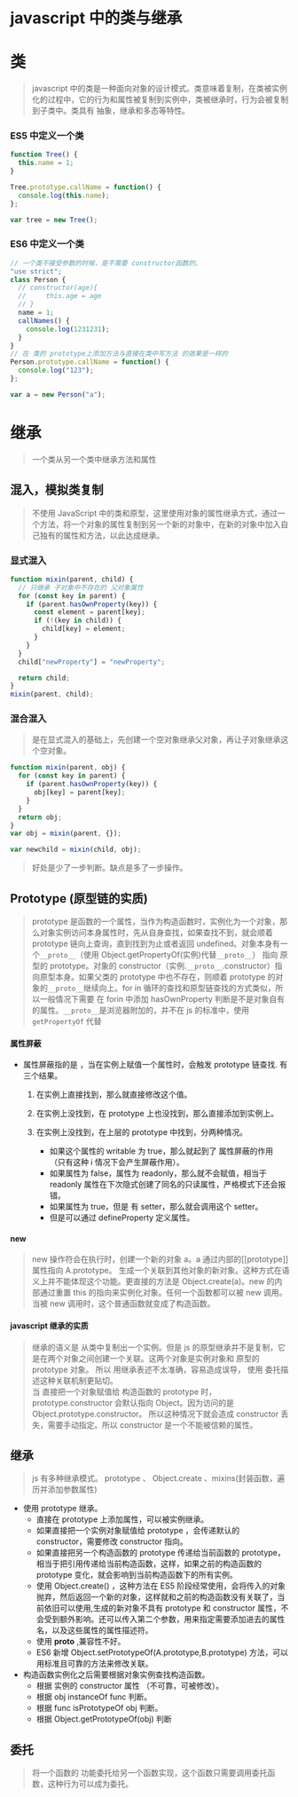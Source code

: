 # javascript 中的类与继承

# 类

> javascript 中的类是一种面向对象的设计模式。类意味着复制，在类被实例化的过程中，它的行为和属性被复制到实例中，类被继承时，行为会被复制到子类中。类具有 抽象，继承和多态等特性。

### ES5 中定义一个类

```js
function Tree() {
  this.name = 1;
}

Tree.prototype.callName = function() {
  console.log(this.name);
};

var tree = new Tree();
```

### ES6 中定义一个类

```js
// 一个类不接受参数的时候，是不需要 constructor函数的。
"use strict";
class Person {
  // constructor(age){
  //     this.age = age
  // }
  name = 1;
  callNames() {
    console.log(1231231);
  }
}
// 在 类的 prototype上添加方法与直接在类中写方法 的效果是一样的
Person.prototype.callName = function() {
  console.log("123");
};

var a = new Person("a");
```

# 继承

> 一个类从另一个类中继承方法和属性

## 混入，模拟类复制

> 不使用 JavaScript 中的类和原型，这里使用对象的属性继承方式，通过一个方法，将一个对象的属性复制到另一个新的对象中，在新的对象中加入自己独有的属性和方法，以此达成继承。

### 显式混入

```js
function mixin(parent, child) {
  // 只继承 子对象中不存在的 父对象属性
  for (const key in parent) {
    if (parent.hasOwnProperty(key)) {
      const element = parent[key];
      if (!(key in child)) {
        child[key] = element;
      }
    }
  }
  child["newProperty"] = "newProperty";

  return child;
}
mixin(parent, child);
```

### 混合混入

> 是在显式混入的基础上，先创建一个空对象继承父对象，再让子对象继承这个空对象。

```js
function mixin(parent, obj) {
  for (const key in parent) {
    if (parent.hasOwnProperty(key)) {
      obj[key] = parent[key];
    }
  }
  return obj;
}
var obj = mixin(parent, {});

var newchild = mixin(child, obj);
```

> 好处是少了一步判断。缺点是多了一步操作。

## Prototype (原型链的实质)

> prototype 是函数的一个属性，当作为构造函数时，实例化为一个对象，那么对象实例访问本身属性时，先从自身查找，如果查找不到，就会顺着 prototype 链向上查询，直到找到为止或者返回 undefined。对象本身有一个`__proto__`（使用 Object.getPropertyOf(实例)代替`__proto__`） 指向 原型的 prototype。对象的 constructor（实例.`__proto__`.constructor）指向原型本身。如果父类的 prototype 中也不存在，则顺着 prototype 的对象的`__proto__`继续向上。for in 循环的查找和原型链查找的方式类似，所以一般情况下需要 在 forin 中添加 hasOwnProperty 判断是不是对象自有的属性。`__proto__`是浏览器附加的，并不在 js 的标准中，使用`getPropertyOf` 代替

#### 属性屏蔽

- 属性屏蔽指的是 ，当在实例上赋值一个属性时，会触发 prototype 链查找. 有三个结果。

  1. 在实例上直接找到，那么就直接修改这个值。
  2. 在实例上没找到，在 prototype 上也没找到，那么直接添加到实例上。
  3. 在实例上没找到，在上层的 prototype 中找到，分两种情况。

     - 如果这个属性的 writable 为 true，那么就起到了 属性屏蔽的作用 （只有这种 i 情况下会产生屏蔽作用）。
     - 如果属性为 false，属性为 readonly，那么就不会赋值，相当于 readonly 属性在下次隐式创建了同名的只读属性，严格模式下还会报错。
     - 如果属性为 true，但是 有 setter，那么就会调用这个 setter。
     - 但是可以通过 defineProperty 定义属性。

#### new

> new 操作符会在执行时，创建一个新的对象 a。a 通过内部的[[prototype]] 属性指向 A.prototype。 生成一个关联到其他对象的新对象。这种方式在语义上并不能体现这个功能。更直接的方法是 Object.create(a)。new 的内部通过重置 this 的指向来实例化对象。任何一个函数都可以被 new 调用。当被 new 调用时，这个普通函数就变成了构造函数。

#### javascript 继承的实质

> 继承的语义是 从类中复制出一个实例。但是 js 的原型继承并不是复制，它是在两个对象之间创建一个关联。这两个对象是实例对象和 原型的 prototype 对象。 所以 用继承表述不太准确，容易造成误导， 使用 委托描述这种关联机制更贴切。  
> 当 直接把一个对象赋值给 构造函数的 prototype 时， prototype.constructor 会默认指向 Object。因为访问的是 Object.prototype.constructor。 所以这种情况下就会造成 constructor 丢失，需要手动指定。所以 constructor 是一个不能被信赖的属性。

## 继承

> js 有多种继承模式。 prototype 、 Object.create 、mixins(封装函数，遍历并添加参数属性)

- 使用 prototype 继承。
  - 直接在 prototype 上添加属性，可以被实例继承。
  - 如果直接把一个实例对象赋值给 prototype ，会传递默认的 constructor，需要修改 constructor 指向。
  - 如果直接把另一个构造函数的 prototype 传递给当前函数的 prototype，相当于把引用传递给当前构造函数，这样，如果之前的构造函数的 prototype 变化，就会影响到当前构造函数下的所有实例。
  - 使用 Object.create() ，这种方法在 ES5 阶段经常使用，会将传入的对象抛弃，然后返回一个新的对象，这样就和之前的构造函数没有关联了，当前依旧可以使用,生成的新对象不具有 prototype 和 constructor 属性，不会受到额外影响。还可以传入第二个参数，用来指定需要添加进去的属性名，以及这些属性的属性描述符。
  - 使用 **proto** ,兼容性不好。
  - ES6 新增 Object.setPrototypeOf(A.prototype,B.prototype) 方法，可以用标准且可靠的方法来修改关联。
- 构造函数实例化之后需要根据对象实例查找构造函数。
  - 根据 实例的 constructor 属性 （不可靠，可被修改）。
  - 根据 obj instanceOf func 判断。
  - 根据 func isPrototypeOf obj 判断。
  - 根据 Object.getPrototypeOf(obj) 判断

## 委托

> 将一个函数的 功能委托给另一个函数实现，这个函数只需要调用委托函数，这种行为可以成为委托。

